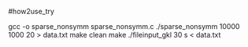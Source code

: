 #how2use_try

gcc -o sparse_nonsymm sparse_nonsymm.c
./sparse_nonsymm 10000 1000 20 > data.txt
make clean
make
./fileinput_gkl 30 s < data.txt
